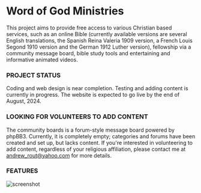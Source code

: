 Word of God Ministries
==========
This project aims to provide free access to various Christian based services, such as an online Bible (currently available versions are several English translations, the Spanish Reina Valeria 1909 version, a French Louis Segond 1910 version and the German 1912 Luther version), fellowship via a community message board, bible study tools and entertaining and informative animated videos.

### PROJECT STATUS
Coding and web design is near completion. Testing and adding content is currently in progress. The website is expected to go live by the end of August, 2024.

### LOOKING FOR VOLUNTEERS TO ADD CONTENT
The community boards is a forum-style message board powered by phpBB3. Currently, it is completely empty; categories and forums have been created and set up, but lacks content. If you're interested in volunteering to add content, regardless of your religious affiliation, please contact me at andrew_rout@yahoo.com for more details.

### FEATURES
![screenshot](screenshot.png)
